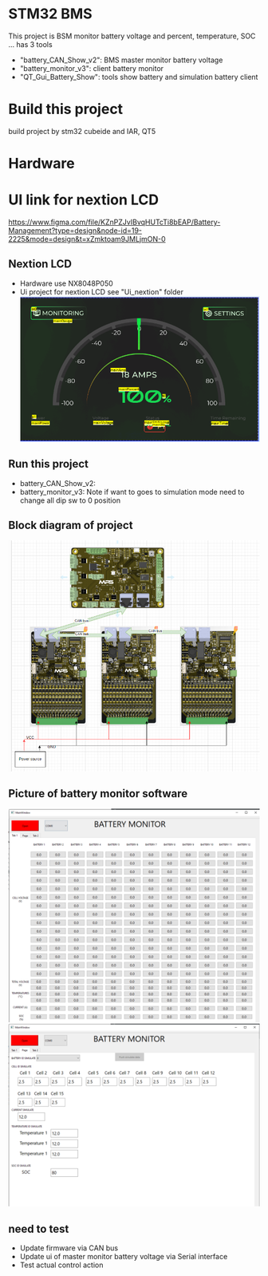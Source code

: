 
# STM32 BMS
This project is BSM monitor battery voltage and percent, temperature, SOC ... has 3 tools
- "battery_CAN_Show_v2": BMS master monitor battery voltage
- "battery_monitor_v3": client battery monitor
- "QT_Gui_Battery_Show": tools show battery and simulation battery client
# Build this project
build project by stm32 cubeide and IAR, QT5
# Hardware

# UI link for nextion LCD
https://www.figma.com/file/KZnPZJvIBvqHUTcTi8bEAP/Battery-Management?type=design&node-id=19-2225&mode=design&t=xZmktoam9JMLjmON-0
## Nextion LCD
- Hardware use NX8048P050
- Ui project for nextion LCD see "Ui_nextion" folder
![Screenshot](picture/screen_ui_nextion.png)

## Run this project
- battery_CAN_Show_v2: 
- battery_monitor_v3: Note if want to goes to simulation mode need to change all dip sw to 0 position
## Block diagram of project
![Screenshot](picture/diagram_project.png)

## Picture of battery monitor software
![Screenshot](picture/battery_software_monitor.png)
![Screenshot](picture/battery_simulation.png)

## need to test
- Update firmware via CAN bus
- Update ui of master monitor battery voltage via Serial interface
- Test actual control action